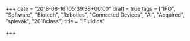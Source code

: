 +++
date = "2018-08-16T05:39:38+00:00"
draft = true
tags = ["IPO", "Software", "Biotech", "Robotics", "Connected Devices", "AI", "Acquired", "spievak", "2018class"]
title = "iFluidics"

+++
